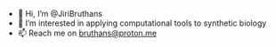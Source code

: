 - 👋 Hi, I’m @JiriBruthans
- 👀 I’m interested in applying computational tools to synthetic biology
- 📫 Reach me on bruthans@proton.me

<!---
JiriBruthans/JiriBruthans is a ✨ special ✨ repository because its `README.md` (this file) appears on your GitHub profile.
You can click the Preview link to take a look at your changes.
--->
